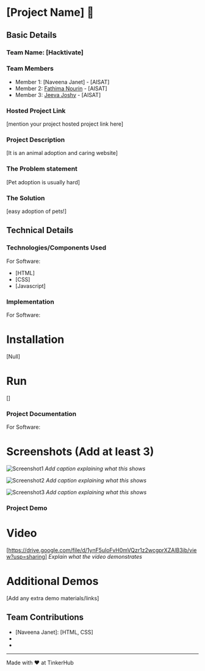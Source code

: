 # [Project Name] 🎯


## Basic Details
### Team Name: [Hacktivate]


### Team Members
- Member 1: [Naveena Janet] - [AISAT]
- Member 2: [Fathima Nourin] - [AISAT]
- Member 3: [Jeeva Joshy] - [AISAT]

### Hosted Project Link
[mention your project hosted project link here]

### Project Description
[It is an animal adoption and caring website]

### The Problem statement
[Pet adoption is usually hard]

### The Solution
[easy adoption of pets!]

## Technical Details
### Technologies/Components Used
For Software:
- [HTML]
- [CSS]
- [Javascript]


### Implementation
For Software:
# Installation
[Null]

# Run
[]

### Project Documentation
For Software:

# Screenshots (Add at least 3)
![Screenshot1](https://drive.google.com/file/d/1xxAmsHS_2nyTCPPDpJaQvaczsOF0hiwW/view?usp=sharing)
*Add caption explaining what this shows*

![Screenshot2](https://drive.google.com/file/d/1XzhoaH5u1NZ2wHK30kXUQTFYdNQpy0mL/view?usp=sharing)
*Add caption explaining what this shows*

![Screenshot3](https://drive.google.com/file/d/1T6jwKjJvNDoAJM-4_w0YRdwV3nPu8KbM/view?usp=drive_link)
*Add caption explaining what this shows*


### Project Demo
# Video
[https://drive.google.com/file/d/1ynF5uloFvH0mVQzr1z2wcgprXZAlB3ib/view?usp=sharing]
*Explain what the video demonstrates*

# Additional Demos
[Add any extra demo materials/links]

## Team Contributions
- [Naveena Janet]: [HTML, CSS]
- [Jeeva Joshy]: [Javascript]
- [Fathima Nourin]: [Readme]

---
Made with ❤️ at TinkerHub
